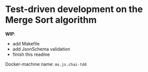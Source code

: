 # Test-driven development on the Merge Sort algorithm

**WIP**:

- add Makefile
- add JsonSchema validation
- finish this readme

Docker-machine name: `ms.js.chai-tdd`
